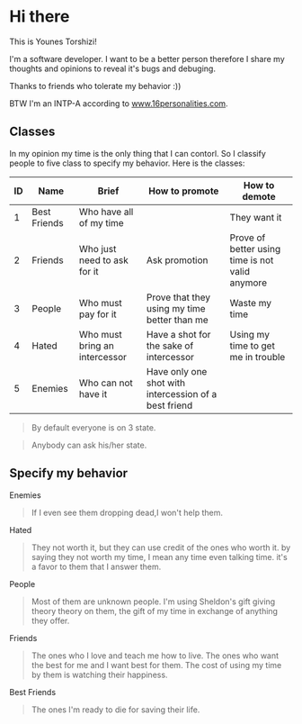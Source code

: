 # Hi there

This is Younes Torshizi!

I'm a software developer. I want to be a better person therefore I share my thoughts and opinions to reveal it's bugs and debuging. 

Thanks to friends who tolerate my behavior :))

BTW I'm an INTP-A according to www.16personalities.com.

## Classes
In my opinion my time is the only thing that I can contorl. So I classify people to five class to specify my behavior. Here is the classes:


ID | Name | Brief | How to promote | How to demote 
-- | ---- | ----- | ------- | ------
1 | Best Friends | Who have all of my time |  |  They want it
2 | Friends | Who just need to ask for it | Ask promotion | Prove of better using time is not valid anymore
3 | People | Who must pay for it | Prove that they using my time better than me | Waste my time
4 | Hated | Who must bring an intercessor | Have a shot for the sake of intercessor | Using my time to get me in trouble
5 | Enemies | Who can not have it | Have only one shot with intercession of a best friend | 

> By default everyone is on 3 state.

> Anybody can ask his/her state.


## Specify my behavior


Enemies

> If I even see them dropping dead,I won't help them.

Hated

> They not worth it, but they can use credit of the ones who worth it. by saying they not worth my time, I mean any time even talking time.
 it's a favor to them that I answer them.

People

> Most of them are unknown people. I'm using Sheldon's gift giving theory theory on them, the gift of my time in exchange of anything they offer.

Friends

> The ones who I love and teach me how to live. The ones who want the best for me and I want best for them.
The cost of using my time by them is watching their happiness.

Best Friends

> The ones I'm ready to die for saving their life.

